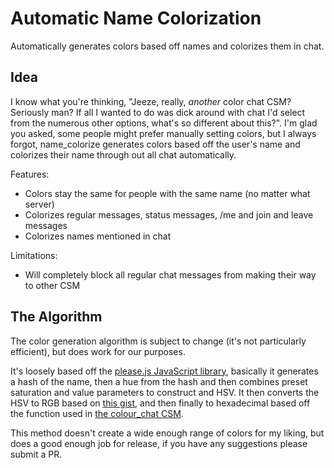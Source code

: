 # Automatic Name Colorization

Automatically generates colors based off names and colorizes them in chat.

## Idea

I know what you're thinking, "Jeeze, really, _another_ color chat CSM? Seriously man? If all I wanted to do was dick around with chat I'd select from the numerous other options, what's so different about this?". I'm glad you asked, some people might prefer manually setting colors, but I always forgot, name_colorize generates colors based off the user's name and colorizes their name through out all chat automatically.

Features:
- Colors stay the same for people with the same name (no matter what server)
- Colorizes regular messages, status messages, /me and join and leave messages
- Colorizes names mentioned in chat

Limitations:
- Will completely block all regular chat messages from making their way to other CSM

## The Algorithm

The color generation algorithm is subject to change (it's not particularly efficient), but does work for our purposes.

It's loosely based off the [please.js JavaScript library](https://github.com/ibarrajo/PleaseJS), basically it generates a hash of the name, then a hue from the hash and then combines preset saturation and value parameters to construct and HSV. It then converts the HSV to RGB based on [this gist](https://gist.github.com/raingloom/3cb614b4e02e9ad52c383dcaa326a25a), and then finally to hexadecimal based off the function used in [the colour_chat CSM](https://github.com/red-001/colour_chat/blob/master/init.lua).

This method doesn't create a wide enough range of colors for my liking, but does a good enough job for release, if you have any suggestions please submit a PR.